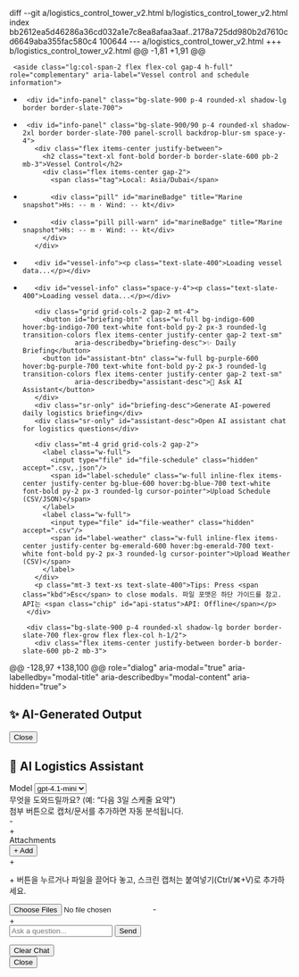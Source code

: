 diff --git a/logistics_control_tower_v2.html b/logistics_control_tower_v2.html
index bb2612ea5d46286a36cd032a1e7c8ea8afaa3aaf..2178a725dd980b2d7610cd6649aba355fac580c4 100644
--- a/logistics_control_tower_v2.html
+++ b/logistics_control_tower_v2.html
@@ -1,81 +1,91 @@
 <!DOCTYPE html>
 <html lang="ko">
 <head>
   <meta charset="UTF-8" />
   <meta name="viewport" content="width=device-width, initial-scale=1.0"/>
   <title>Logistics Control Tower v2.5</title>
   <script src="https://cdn.tailwindcss.com"></script>
   <link rel="stylesheet" href="https://unpkg.com/leaflet@1.9.4/dist/leaflet.css" crossorigin=""/>
   <script src="https://unpkg.com/leaflet@1.9.4/dist/leaflet.js" crossorigin=""></script>
   <style>
-    body{background:#0f172a;color:#e2e8f0;font-family:'Segoe UI',sans-serif}
+    body{background:radial-gradient(circle at top,#1e293b 0%,#0f172a 55%,#020617 100%);color:#e2e8f0;font-family:'Segoe UI',sans-serif}
     .leaflet-container{background:#1f2937;border-radius:.75rem}
     .leaflet-tooltip{background:rgba(15,23,42,.95);color:#fff;border:1px solid #475569;box-shadow:none;font-weight:600;padding:4px 8px}
     .scrollbar-hide::-webkit-scrollbar{display:none}.scrollbar-hide{-ms-overflow-style:none;scrollbar-width:none}
     .modal{transition:opacity .25s ease;z-index:10000}
     body.modal-open{overflow:hidden}
     #map{position:relative;z-index:0}
     .leaflet-tooltip,.leaflet-popup{z-index:500!important}
     .row-current{background:rgba(59,130,246,.15)}
     .kbd{border:1px solid #475569;border-bottom-width:2px;border-radius:.375rem;padding:.15rem .35rem;font-family:ui-monospace,SFMono-Regular,Menlo,monospace}
-    .tag{font-size:.75rem;padding:.1rem .4rem;border:1px solid #475569;border-radius:.5rem}
+    .tag{font-size:.75rem;padding:.1rem .4rem;border:1px solid rgba(148,163,184,.6);border-radius:.5rem;background:rgba(148,163,184,.12)}
     .chip{display:inline-flex;align-items:center;gap:.25rem;padding:.25rem .5rem;border-radius:.5rem;background:rgba(79,70,229,.2);color:#c7d2fe;font-size:.75rem}
     .sr-only{position:absolute;width:1px;height:1px;padding:0;margin:-1px;overflow:hidden;clip:rect(0,0,0,0);white-space:nowrap;border:0}
     .btn { min-height: 44px; min-width: 44px; } /* 터치 타겟 44px 기준 */
+    .panel-scroll{max-height:clamp(260px,45vh,520px);overflow-y:auto;scrollbar-color:#475569 transparent}
+    .panel-scroll::-webkit-scrollbar{width:6px}
+    .panel-scroll::-webkit-scrollbar-thumb{background:rgba(148,163,184,.45);border-radius:9999px}
+    .pill{display:inline-flex;align-items:center;gap:.25rem;padding:.2rem .6rem;border-radius:9999px;font-weight:600;font-size:.75rem;border:1px solid rgba(94,234,212,.3);background:rgba(45,212,191,.12);color:#a7f3d0;text-transform:uppercase;letter-spacing:.02em}
+    .pill-success{background:rgba(34,197,94,.18);border-color:rgba(34,197,94,.4);color:#bbf7d0}
+    .pill-warn{background:rgba(234,179,8,.22);border-color:rgba(234,179,8,.45);color:#fef3c7}
+    .pill-danger{background:rgba(248,113,113,.2);border-color:rgba(248,113,113,.45);color:#fecaca}
+    #assistant-dropzone{transition:background .2s ease,border-color .2s ease}
+    #assistant-dropzone.drop-active{border-color:rgba(14,165,233,.75);background:rgba(14,165,233,.08);box-shadow:0 0 0 1px rgba(14,165,233,.2)}
+    #assistant-attachments img{box-shadow:0 4px 12px rgba(15,23,42,.65)}
 
     @media (prefers-contrast: more) {
         :root {
             --accent: #00b4ff;
             --text: #ffffff;
             --muted: #e2e8f0;
         }
         .panel, .status-card, .control-card { border-color: rgba(255,255,255,0.6); }
-        .pill { background: rgba(0,180,255,0.25); }
+        .pill, .pill-success, .pill-warn, .pill-danger { border-color: rgba(255,255,255,0.7); }
     }
   </style>
 </head>
 <body class="p-4">
   <!-- Skip link for keyboard users -->
   <a href="#main" class="sr-only" style="position:absolute;left:-9999px;top:auto;width:1px;height:1px;overflow:hidden;"
      onfocus="this.style.position='static';this.style.width='auto';this.style.height='auto';this.style.padding='0.5rem 0.75rem';this.style.background='#0ea5e9';this.style.color='#000';this.style.borderRadius='8px';">
      Skip to main content
   </a>
   <main id="main" class="grid grid-cols-1 lg:grid-cols-5 gap-4 h-[95vh]" role="main" aria-live="polite">
     <div id="map" class="lg:col-span-3 rounded-xl shadow-xl border border-slate-700 h-full min-h-[400px]" 
          role="img" aria-label="Vessel tracking map showing route from MW4 to AGI" tabindex="0"></div>
 
     <aside class="lg:col-span-2 flex flex-col gap-4 h-full" role="complementary" aria-label="Vessel control and schedule information">
-      <div id="info-panel" class="bg-slate-900 p-4 rounded-xl shadow-lg border border-slate-700">
+      <div id="info-panel" class="bg-slate-900/90 p-4 rounded-xl shadow-2xl border border-slate-700 panel-scroll backdrop-blur-sm space-y-4">
         <div class="flex items-center justify-between">
           <h2 class="text-xl font-bold border-b border-slate-600 pb-2 mb-3">Vessel Control</h2>
           <div class="flex items-center gap-2">
             <span class="tag">Local: Asia/Dubai</span>
-            <div class="pill" id="marineBadge" title="Marine snapshot">Hs: -- m · Wind: -- kt</div>
+            <div class="pill pill-warn" id="marineBadge" title="Marine snapshot">Hs: -- m · Wind: -- kt</div>
           </div>
         </div>
-        <div id="vessel-info"><p class="text-slate-400">Loading vessel data...</p></div>
+        <div id="vessel-info" class="space-y-4"><p class="text-slate-400">Loading vessel data...</p></div>
 
         <div class="grid grid-cols-2 gap-2 mt-4">
           <button id="briefing-btn" class="w-full bg-indigo-600 hover:bg-indigo-700 text-white font-bold py-2 px-3 rounded-lg transition-colors flex items-center justify-center gap-2 text-sm"
                   aria-describedby="briefing-desc">✨ Daily Briefing</button>
           <button id="assistant-btn" class="w-full bg-purple-600 hover:bg-purple-700 text-white font-bold py-2 px-3 rounded-lg transition-colors flex items-center justify-center gap-2 text-sm"
                   aria-describedby="assistant-desc">🤖 Ask AI Assistant</button>
         </div>
         <div class="sr-only" id="briefing-desc">Generate AI-powered daily logistics briefing</div>
         <div class="sr-only" id="assistant-desc">Open AI assistant chat for logistics questions</div>
 
         <div class="mt-4 grid grid-cols-2 gap-2">
           <label class="w-full">
             <input type="file" id="file-schedule" class="hidden" accept=".csv,.json"/>
             <span id="label-schedule" class="w-full inline-flex items-center justify-center bg-blue-600 hover:bg-blue-700 text-white font-bold py-2 px-3 rounded-lg cursor-pointer">Upload Schedule (CSV/JSON)</span>
           </label>
           <label class="w-full">
             <input type="file" id="file-weather" class="hidden" accept=".csv"/>
             <span id="label-weather" class="w-full inline-flex items-center justify-center bg-emerald-600 hover:bg-emerald-700 text-white font-bold py-2 px-3 rounded-lg cursor-pointer">Upload Weather (CSV)</span>
           </label>
         </div>
         <p class="mt-3 text-xs text-slate-400">Tips: Press <span class="kbd">Esc</span> to close modals. 파일 포맷은 하단 가이드를 참고. API는 <span class="chip" id="api-status">API: Offline</span></p>
       </div>
 
       <div class="bg-slate-900 p-4 rounded-xl shadow-lg border border-slate-700 flex-grow flex flex-col h-1/2">
         <div class="flex items-center justify-between border-b border-slate-600 pb-2 mb-3">
@@ -128,97 +138,100 @@
        role="dialog" aria-modal="true" aria-labelledby="modal-title" aria-describedby="modal-content" aria-hidden="true">
     <div class="bg-slate-900 rounded-xl shadow-2xl p-6 w-full max-w-lg border border-slate-700" role="document">
       <h2 id="modal-title" class="text-2xl font-bold text-indigo-400 mb-4">✨ AI-Generated Output</h2>
       <div id="modal-content" class="text-slate-300 bg-slate-950 p-4 rounded-md min-h-[150px] whitespace-pre-line overflow-y-auto max-h-[60vh]"></div>
       <button id="close-modal-btn" class="mt-6 w-full bg-slate-700 hover:bg-slate-600 text-white font-bold py-2 px-4 rounded-lg transition-colors">Close</button>
     </div>
   </div>
 
   <div id="assistant-modal" class="modal fixed inset-0 bg-black bg-opacity-70 flex items-center justify-center p-4 opacity-0 pointer-events-none"
        role="dialog" aria-modal="true" aria-labelledby="assistant-title" aria-describedby="assistant-conversation" aria-hidden="true">
     <div class="bg-slate-900 rounded-xl shadow-2xl p-6 w-full max-w-2xl border border-slate-700 flex flex-col h-[80vh]" role="document">
       <div class="flex items-center justify-between mb-4">
         <h2 id="assistant-title" class="text-2xl font-bold text-purple-400">🤖 AI Logistics Assistant</h2>
         <div class="flex items-center gap-2">
           <label class="text-xs text-slate-300">Model
             <select id="assistant-model" class="ml-2 bg-slate-800 border border-slate-600 text-slate-100 text-xs rounded px-2 py-1">
               <option value="gpt-4.1-mini">gpt-4.1-mini</option>
               <option value="gpt-4o-mini">gpt-4o-mini</option>
             </select>
           </label>
         </div>
       </div>
       <div id="assistant-conversation" class="flex-grow bg-slate-950 p-4 rounded-md overflow-y-auto scrollbar-hide space-y-2 text-sm">
         <div class="text-slate-400">무엇을 도와드릴까요? (예: “다음 3일 스케줄 요약”)<br/>첨부 버튼으로 캡처/문서를 추가하면 자동 분석됩니다.</div>
       </div>
-      <div class="mt-3 bg-slate-800/60 border border-slate-600 rounded-lg p-3">
+      <div id="assistant-dropzone" class="mt-3 bg-slate-800/60 border border-dashed border-slate-600 rounded-lg p-3">
         <div class="flex items-center justify-between">
           <div class="text-xs text-slate-300 font-semibold">Attachments</div>
           <button id="assistant-attach-btn" class="text-xs bg-slate-700 hover:bg-slate-600 text-white px-2 py-1 rounded">+ Add</button>
         </div>
+        <p class="mt-2 text-[11px] text-slate-400">+ 버튼을 누르거나 파일을 끌어다 놓고, 스크린 캡처는 붙여넣기(Ctrl/⌘+V)로 추가하세요.</p>
         <input type="file" id="assistant-file" class="hidden" accept="image/*,.pdf,.txt,.csv" multiple />
-        <div id="assistant-attachments" class="mt-2 text-xs text-slate-400 space-y-1"></div>
+        <div id="assistant-attachments" class="mt-3 text-xs text-slate-300 space-y-2 min-h-[3rem]" aria-live="polite"></div>
       </div>
       <form id="assistant-form" class="mt-3 flex gap-2" role="form" aria-label="AI Assistant Chat">
         <input type="text" id="assistant-input" class="flex-grow bg-slate-800 text-white rounded-lg p-2 border border-slate-600 focus:outline-none focus:ring-2 focus:ring-purple-500" 
                placeholder="Ask a question..." aria-label="Type your question here" aria-describedby="assistant-input-desc">
         <button type="submit" class="bg-purple-600 hover:bg-purple-700 text-white font-bold py-2 px-4 rounded-lg transition-colors"
                 aria-label="Send message">Send</button>
       </form>
       <div class="sr-only" id="assistant-input-desc">Type your logistics question and press Enter or click Send</div>
       <div class="flex gap-2 mt-2 text-xs text-slate-400">
         <button id="assistant-reset" type="button" class="px-3 py-1 rounded bg-slate-700 hover:bg-slate-600 text-white">Clear Chat</button>
         <span id="assistant-usage" class="italic"></span>
       </div>
       <button id="close-assistant-btn" class="mt-3 w-full bg-slate-700 hover:bg-slate-600 text-white font-bold py-2 px-4 rounded-lg transition-colors">Close</button>
     </div>
   </div>
 
   <script>
     // requestIdleCallback 폴리필 (간단)
     window.requestIdleCallback ||= (cb)=>setTimeout(()=>cb({didTimeout:false,timeRemaining:()=>0}), 1);
     window.cancelIdleCallback ||= (id)=>clearTimeout(id);
 
   document.addEventListener('DOMContentLoaded', () => {
     const API_BASE = window.APP_CONFIG?.apiBase ?? 'http://localhost:8000';
     const tz = 'Asia/Dubai';
     
     // Scenario presets and port coordinates
     const scenarioPresets = {
       base:        { delayOnRisk: 4.0,  hs_caution: 1.50, hs_nogo: 2.50, wind_caution: 18, wind_nogo: 28 },
       weather:     { delayOnRisk: 6.0,  hs_caution: 1.20, hs_nogo: 2.00, wind_caution: 16, wind_nogo: 24 },
       congestion:  { delayOnRisk: 5.0,  hs_caution: 1.60, hs_nogo: 2.60, wind_caution: 20, wind_nogo: 30 },
       inspection:  { delayOnRisk: 3.5, hs_caution: 1.80, hs_nogo: 2.80, wind_caution: 22, wind_nogo: 32 }
     };
     const RULE = scenarioPresets.base;
     
     const portCoords = {
       'Shanghai':   { lat: 31.2304, lon: 121.4737 },
       'Singapore':  { lat: 1.3521,  lon: 103.8198 },
       'Colombo':    { lat: 6.9271,  lon: 79.8612  },
       'Jebel Ali':  { lat: 25.006,  lon: 55.065   }
     };
+    const MARINE_CACHE_TTL_MS = 5 * 60 * 1000;
+    const marineSnapshotCache = new Map();
     const fmtIso = (d)=> new Date(d).toISOString();
     const toLocal = (d)=> new Date(d).toLocaleString('en-GB',{ timeZone: tz, dateStyle:'short', timeStyle:'medium' });
     const pad2 = (n)=> String(n).padStart(2,'0');
     const clamp = (v,min,max)=> Math.max(min, Math.min(max,v));
     const parseNum = (s)=> Number(String(s||'').trim());
     const parseISO = (s)=> {
       if(!s) return null;
       const t = String(s).trim().replace(' ', 'T');
       return isNaN(Date.parse(t)) ? null : new Date(t);
     };
     const parseCSV = (text)=>{
       const lines = text.trim().split(/\r?\n/);
       const header = lines.shift().split(',').map(h=>h.trim());
       return lines.map(line=>{
         const cells = line.split(',').map(c=>c.trim());
         const obj={};
         header.forEach((h,i)=> obj[h]=cells[i]);
         return obj;
       });
     };
 
     async function checkApiHealth(){
       const badge = document.getElementById('api-status');
       try{
         const res = await fetch(`${API_BASE}/health`);
@@ -286,99 +299,138 @@
     }
     const segments=[]; let totalMeters=0;
     for(let i=0;i<vesselData.route.length-1;i++){
       const a=vesselData.route[i], b=vesselData.route[i+1];
       const m=haversine(a,b);
       segments.push({a,b,m,accStart:totalMeters,accEnd:totalMeters+m});
       totalMeters+=m;
     }
     function interpolateOnRoute(progress){
       const target=clamp(progress,0,1)*totalMeters;
       const seg=segments.find(s=>target>=s.accStart && target<=s.accEnd) || segments[segments.length-1];
       const t=(target-seg.accStart)/(seg.m||1);
       const lat=seg.a[0]+(seg.b[0]-seg.a[0])*t;
       const lon=seg.a[1]+(seg.b[1]-seg.a[1])*t;
       return [Number(lat.toFixed(5)), Number(lon.toFixed(5))];
     }
 
     const infoPanel = document.getElementById('vessel-info');
     const timeDisplay = document.getElementById('sim-time');
     const scheduleContainer = document.getElementById('schedule-container');
     const alertContainer = document.getElementById('alert-container');
     const assistantConversation = document.getElementById('assistant-conversation');
     const assistantUsage = document.getElementById('assistant-usage');
     const assistantFileInput = document.getElementById('assistant-file');
     const assistantAttachments = document.getElementById('assistant-attachments');
+    const assistantDropzone = document.getElementById('assistant-dropzone');
     const assistantModelSelect = document.getElementById('assistant-model');
     let assistantHistory = [];
     let pendingAttachments = [];
 
     function updateInfoPanel(){
       const cur=vesselData.currentVoyageId||'N/A';
+      const activeLeg = voyageSchedule.find(v=>v.id===vesselData.currentVoyageId);
+      const progressRatio = clamp(vesselData.progress ?? 0,0,1);
+      const progressPct = progressRatio * 100;
+      const etdDisplay = activeLeg?.etd ? toLocal(activeLeg.etd) : 'N/A';
+      const etaDisplay = activeLeg?.eta ? toLocal(activeLeg.eta) : 'N/A';
       infoPanel.innerHTML =
-        `<h3 class="text-2xl font-bold text-cyan-400">${vesselData.name}</h3>
-         <p class="text-sm text-slate-400">IMO: ${vesselData.imo} / MMSI: ${vesselData.mmsi}</p>
-         <div class="mt-4 space-y-2">
-           <div><strong>Current Voyage:</strong> <span class="font-mono text-lg">${cur}</span></div>
-           <div><strong>Status:</strong> <span class="font-mono text-lg text-yellow-300">${vesselData.status}</span></div>
+        `<div class="flex items-start justify-between gap-3">
+           <div>
+             <h3 class="text-2xl font-bold text-cyan-400">${vesselData.name}</h3>
+             <p class="text-sm text-slate-400">IMO: ${vesselData.imo} / MMSI: ${vesselData.mmsi}</p>
+           </div>
+           <span class="px-2 py-1 rounded-md text-xs bg-slate-800/80 border border-slate-600">${tz}</span>
+         </div>
+         <div class="grid grid-cols-2 gap-3 text-sm">
+           <div class="bg-slate-800/60 border border-slate-700 rounded-lg p-3">
+             <p class="text-slate-400 text-xs uppercase tracking-wider">Current Voyage</p>
+             <p class="mt-1 font-mono text-lg text-emerald-300">${cur}</p>
+           </div>
+           <div class="bg-slate-800/60 border border-slate-700 rounded-lg p-3">
+             <p class="text-slate-400 text-xs uppercase tracking-wider">Status</p>
+             <p class="mt-1 font-semibold text-sky-300">${vesselData.status}</p>
+           </div>
+         </div>
+         <div class="bg-slate-800/60 border border-slate-700 rounded-lg p-3">
+           <div class="flex items-center justify-between text-xs text-slate-400">
+             <span>Leg Progress</span>
+             <span class="font-mono text-slate-200">${progressPct.toFixed(2)}%</span>
+          </div>
+          <div class="w-full h-2 bg-slate-900/80 rounded-full mt-2">
+             <div class="h-2 rounded-full bg-gradient-to-r from-cyan-400 via-sky-500 to-emerald-400" style="width:${Math.min(100,Math.max(0,progressPct)).toFixed(2)}%"></div>
+           </div>
+           <div class="mt-3 grid grid-cols-2 gap-2 text-xs text-slate-400">
+             <div>
+               <span class="block uppercase tracking-wide">ETD</span>
+               <span class="font-mono text-slate-200">${etdDisplay}</span>
+             </div>
+             <div>
+               <span class="block uppercase tracking-wide">ETA</span>
+               <span class="font-mono text-slate-200">${etaDisplay}</span>
+             </div>
+           </div>
          </div>`;
     }
 
     async function renderSchedule(){
       const scheduleBody = document.getElementById('schedule-body');
       if (!scheduleBody) return;
       
       document.getElementById('schedule-container').setAttribute('aria-busy','true');
       scheduleBody.innerHTML = '';
       
+      const marineSnap = await updateMarineForLeg('Jebel Ali');
+      const baseIoi = Number.isFinite(marineSnap?.ioi) ? Number(marineSnap.ioi) : 50;
+
       for (let index = 0; index < voyageSchedule.length; index += 1) {
         const v = voyageSchedule[index];
         let c="text-slate-300", pill="";
         if(v.status==="In Transit") { c="text-blue-300"; pill='<span class="tag">Sailing</span>'; }
         else if(v.status==="Delayed") { c="text-rose-300"; pill='<span class="tag">Delayed</span>'; }
         else if(v.status==="Completed") { c="text-emerald-300"; pill='<span class="tag">Arrived</span>'; }
         const hi=v.id===vesselData.currentVoyageId ? "row-current" : "";
-        
+
         // Marine data for this port (simplified for current structure)
-        const snap = await updateMarineForLeg('Jebel Ali'); // Default port for now
-        const ioi = snap?.ioi ?? 50;
-        const decision = ioi >= 75 ? { tag: 'Go', tone: 'success' } : 
-                        ioi >= 55 ? { tag: 'Caution', tone: 'warn' } : 
+        const ioi = baseIoi;
+        const decision = ioi >= 75 ? { tag: 'Go', tone: 'success' } :
+                        ioi >= 55 ? { tag: 'Caution', tone: 'warn' } :
                         { tag: 'No-Go', tone: 'danger' };
-        
+        const formattedIoi = Number.isFinite(ioi) ? Number(ioi).toFixed(2) : '50.00';
+
         const row = document.createElement('tr');
         row.id = `voyage-${v.id}`;
         row.className = `border-t border-slate-700 ${hi}`;
         row.setAttribute('role', 'row');
         row.innerHTML = `
           <td class="p-2 font-bold" role="gridcell" aria-describedby="th-voyage">${v.id}</td>
           <td class="p-2" role="gridcell" aria-describedby="th-cargo">${v.cargo}</td>
           <td class="p-2" role="gridcell" aria-describedby="th-etd">${toLocal(v.etd)}</td>
           <td class="p-2" role="gridcell" aria-describedby="th-eta">${toLocal(v.eta)}</td>
           <td class="p-2 ${c} font-semibold" role="gridcell" aria-describedby="th-status">${v.status} ${pill}</td>
-          <td class="p-2" role="gridcell" aria-describedby="th-ioi">${ioi}</td>
-          <td class="p-2" role="gridcell" aria-describedby="th-decision"><span class="pill ${decision.tone === 'danger' ? 'danger' : ''}">${decision.tag}</span></td>
+          <td class="p-2" role="gridcell" aria-describedby="th-ioi">${formattedIoi}</td>
+          <td class="p-2" role="gridcell" aria-describedby="th-decision"><span class="pill pill-${decision.tone}">${decision.tag}</span></td>
         `;
         scheduleBody.appendChild(row);
       }
       
       document.getElementById('schedule-container').setAttribute('aria-busy','false');
 
       if(vesselData.currentVoyageId){
         const row=document.getElementById(`voyage-${vesselData.currentVoyageId}`);
         if(row) row.scrollIntoView({block:'center',behavior:'smooth'});
       }
     }
 
     function setInfo(msgHtml, tone='info'){
       const color = tone==='warn' ? 'bg-yellow-900 border-yellow-500 text-yellow-100'
                    : tone==='danger' ? 'bg-rose-900 border-rose-500 text-rose-100'
                    : 'bg-slate-950 border-slate-600 text-slate-200';
       alertContainer.innerHTML = `<div class="${color} px-4 py-3 rounded border">${msgHtml}</div>`;
     }
 
     const LIM = {
       waveWarnM: 1.75, waveNoGoM: 2.25,
       windWarnKt: 24, windNoGoKt: 30,
       visNoGoKm: 1.0
     };
 
@@ -557,120 +609,190 @@
     });
 
     const briefingModal=document.getElementById('briefing-modal');
     const assistantModal=document.getElementById('assistant-modal');
     const modalTitle=document.getElementById('modal-title');
     const modalContent=document.getElementById('modal-content');
 
     function openModal(el){ 
       el.classList.remove('opacity-0','pointer-events-none'); 
       el.setAttribute('aria-hidden', 'false');
       document.body.classList.add('modal-open'); 
       // Focus management
       const focusableElements = el.querySelectorAll('button, input, select, textarea, [tabindex]:not([tabindex="-1"])');
       if(focusableElements.length > 0) {
         focusableElements[0].focus();
       }
     }
     function closeModal(el){ 
       el.classList.add('opacity-0','pointer-events-none'); 
       el.setAttribute('aria-hidden', 'true');
       document.body.classList.remove('modal-open'); 
     }
     [briefingModal,assistantModal].forEach(m=> m.addEventListener('click', e=>{ if(e.target===m) closeModal(m); }));
     document.addEventListener('keydown', e=>{ if(e.key==='Escape'){ [briefingModal,assistantModal].forEach(closeModal); } });
 
+    function guessExtension(type){
+      if(!type) return '';
+      if(type.includes('png')) return '.png';
+      if(type.includes('jpeg') || type.includes('jpg')) return '.jpg';
+      if(type.includes('gif')) return '.gif';
+      if(type.includes('webp')) return '.webp';
+      if(type.includes('pdf')) return '.pdf';
+      if(type.includes('csv')) return '.csv';
+      if(type.includes('plain')) return '.txt';
+      return '';
+    }
+
+    function addAttachmentsFromFileList(fileList){
+      const files = Array.from(fileList || []);
+      if(files.length===0) return;
+      const stamped = files.map((file,idx)=>{
+        if(file.name) return file;
+        const ext = guessExtension(file.type || '');
+        const timestamp = new Date().toISOString().replace(/[.:]/g,'-');
+        return new File([file], `capture-${timestamp}-${idx+1}${ext}`, { type: file.type || 'application/octet-stream' });
+      });
+      pendingAttachments = pendingAttachments.concat(stamped);
+      renderAttachmentList();
+    }
+
     function renderAttachmentList(){
       if(pendingAttachments.length===0){
-        assistantAttachments.innerHTML = '<div class="text-slate-500">No attachments selected.</div>';
+        assistantAttachments.innerHTML = '<div class="text-slate-500 text-[11px]">첨부된 파일이 없습니다. 스크린 캡처 붙여넣기를 지원합니다.</div>';
         return;
       }
       assistantAttachments.innerHTML = pendingAttachments.map((file,idx)=>{
-        return `<div class="flex justify-between items-center bg-slate-900/80 px-2 py-1 rounded">
-                  <span class="truncate max-w-[14rem]">${file.name}</span>
-                  <button data-index="${idx}" class="text-rose-300 hover:text-rose-400 remove-attachment">Remove</button>
+        const isImage = (file.type || '').startsWith('image/');
+        const preview = isImage
+          ? `<img src="${URL.createObjectURL(file)}" alt="${file.name} preview" class="w-12 h-12 object-cover rounded-md border border-slate-700" onload="URL.revokeObjectURL(this.src)">`
+          : `<span class="w-12 h-12 flex items-center justify-center rounded-md bg-slate-900/70 border border-slate-700 text-lg">📄</span>`;
+        const sizeKb = file.size ? (file.size/1024).toFixed(2) : '0.00';
+        return `<div class="flex items-center gap-3 bg-slate-900/70 px-3 py-2 rounded-lg border border-slate-800/70">
+                  ${preview}
+                  <div class="flex-1 min-w-0">
+                    <p class="text-slate-200 text-sm truncate">${file.name}</p>
+                    <p class="text-slate-500 text-[11px]">${file.type || 'unknown'} • ${sizeKb} KB</p>
+                  </div>
+                  <button data-index="${idx}" class="text-rose-300 hover:text-rose-200 text-xs remove-attachment">Remove</button>
                 </div>`;
       }).join('');
       assistantAttachments.querySelectorAll('.remove-attachment').forEach(btn=>{
         btn.addEventListener('click',(ev)=>{
-          const idx = Number(ev.target.getAttribute('data-index'));
+          const idx = Number(ev.currentTarget.getAttribute('data-index'));
           pendingAttachments.splice(idx,1);
           renderAttachmentList();
         });
       });
     }
 
-    assistantAttachments.innerHTML = '<div class="text-slate-500">No attachments selected.</div>';
+    renderAttachmentList();
 
     document.getElementById('assistant-attach-btn').addEventListener('click', ()=> assistantFileInput.click());
     assistantFileInput.addEventListener('change', (event)=>{
-      pendingAttachments = Array.from(event.target.files || []);
-      renderAttachmentList();
+      addAttachmentsFromFileList(event.target.files || []);
+      assistantFileInput.value = '';
+    });
+
+    ['dragenter','dragover'].forEach(evt=>{
+      assistantDropzone.addEventListener(evt,(event)=>{
+        event.preventDefault();
+        assistantDropzone.classList.add('drop-active');
+      });
+    });
+    ['dragleave','dragend'].forEach(evt=>{
+      assistantDropzone.addEventListener(evt,()=>{
+        assistantDropzone.classList.remove('drop-active');
+      });
+    });
+    assistantDropzone.addEventListener('drop',(event)=>{
+      event.preventDefault();
+      assistantDropzone.classList.remove('drop-active');
+      addAttachmentsFromFileList(event.dataTransfer?.files || []);
+    });
+
+    document.addEventListener('paste',(event)=>{
+      if(assistantModal.getAttribute('aria-hidden') === 'true') return;
+      const items = event.clipboardData?.items || [];
+      const files = [];
+      for(const item of items){
+        if(item.kind === 'file'){
+          const file = item.getAsFile();
+          if(file) files.push(file);
+        }
+      }
+      if(files.length){
+        event.preventDefault();
+        addAttachmentsFromFileList(files);
+      }
     });
 
     document.getElementById('assistant-reset').addEventListener('click', ()=>{
       assistantHistory = [];
       assistantConversation.innerHTML = '<div class="text-slate-400">무엇을 도와드릴까요? (예: “다음 3일 스케줄 요약”)</div>';
       assistantUsage.textContent='';
+      pendingAttachments = [];
+      renderAttachmentList();
     });
 
     async function callAssistant(prompt, attachments){
       const formData = new FormData();
       formData.append('prompt', prompt);
       formData.append('history', JSON.stringify(assistantHistory));
       formData.append('model', assistantModelSelect.value);
       attachments.forEach(file=> formData.append('files', file, file.name));
       const res = await fetch(`${API_BASE}/api/assistant`, { method:'POST', body: formData });
       if(!res.ok){
         const text = await res.text();
         throw new Error(text || 'Assistant call failed');
       }
       const data = await res.json();
       assistantHistory.push({role:'user', content: prompt});
       assistantHistory.push({role:'assistant', content: data.answer});
       assistantUsage.textContent = `Last response model: ${assistantModelSelect.value}`;
       return data.answer;
     }
 
     async function fetchBriefing(){
       modalTitle.textContent = '✨ Daily Briefing';
       modalContent.innerHTML = '생성 중...';
       openModal(briefingModal);
       const payload = {
         current_time: currentSimDate.toISOString(),
         vessel_name: vesselData.name,
         vessel_status: vesselData.status,
         current_voyage: vesselData.currentVoyageId,
         schedule: voyageSchedule,
         weather_windows: weatherWindows.map(w=>({
           start: w.start ? w.start.toISOString?.() || w.start : w.start,
           end: w.end ? w.end.toISOString?.() || w.end : w.end,
           level: w.level,
           waveM: w.waveM,
           windKt: w.windKt,
           visKm: w.visKm
-        }))
+        })),
+        model: assistantModelSelect.value
       };
       try{
         const res = await fetch(`${API_BASE}/api/briefing`, {
           method:'POST',
           headers:{'Content-Type':'application/json'},
           body: JSON.stringify(payload)
         });
         if(!res.ok) throw new Error(await res.text());
         const data = await res.json();
         modalContent.innerHTML = data.briefing.replace(/\n/g,'<br>');
       }catch(err){
         console.error(err);
         const cur = voyageSchedule.find(v=>v.id===vesselData.currentVoyageId);
         const fallback = `현재 시각 ${toLocal(currentSimDate)}.\n진행 항차: ${cur?.id || 'N/A'} / 화물: ${cur?.cargo || 'N/A'} / 상태: ${vesselData.status}.`;
         modalContent.innerHTML = `${fallback.replace(/\n/g,'<br>')}<br><br><span class="text-rose-300">AI Briefing unavailable: ${err.message}</span>`;
       }
     }
 
     async function runRiskScan(){
       const prompt = `다음 일정과 기상창을 기반으로 3가지 위험 시나리오와 대응 권고를 bullet로 정리해줘.\n일정: ${JSON.stringify(voyageSchedule)}\n기상: ${JSON.stringify(weatherWindows)}`;
       setInfo('AI 위험 스캔 실행 중...', 'info');
       try{
         const answer = await callAssistant(prompt, []);
         setInfo(answer.replace(/\n/g,'<br>'), 'warn');
       }catch(err){
@@ -690,58 +812,77 @@
       const q=input.value.trim(); if(!q) return;
       assistantConversation.innerHTML += `<div class="text-right"><span class="bg-purple-800/80 p-2 rounded-lg inline-block">${q}</span></div>`;
       input.value='';
       assistantConversation.scrollTop=assistantConversation.scrollHeight;
       try{
         const ans = await callAssistant(q, pendingAttachments);
         assistantConversation.innerHTML += `<div class="text-left"><span class="bg-slate-800 p-2 rounded-lg inline-block">${ans.replace(/\n/g,'<br>')}</span></div>`;
         assistantConversation.scrollTop=assistantConversation.scrollHeight;
         pendingAttachments = [];
         assistantFileInput.value = '';
         renderAttachmentList();
       }catch(err){
         assistantConversation.innerHTML += `<div class="text-left text-rose-300">${err.message}</div>`;
         assistantConversation.scrollTop=assistantConversation.scrollHeight;
       }
     });
 
     document.getElementById('btn-reset').addEventListener('click', ()=>{
       currentSimDate = new Date("2025-09-28T12:00:00Z");
       vesselData.currentVoyageId = null;
       vesselData.status = "Ready @ MW4";
       setInfo('시뮬레이션 시계가 초기화되었습니다.');
     });
 
     // Marine data functions
-    async function updateMarineForLeg(portName) {
-      // 워커로 오프로드
-      const snap = await fetchMarineAndIOIInWorker(portName);
+    function applyMarineBadge(snap) {
+      const badge = document.getElementById('marineBadge');
+      badge.classList.remove('pill-success','pill-warn','pill-danger');
+      let tone = 'warn';
+      if (snap && typeof snap.ioi === 'number') {
+        if (snap.ioi >= 75) tone = 'success';
+        else if (snap.ioi < 55) tone = 'danger';
+      }
+      badge.classList.add(`pill-${tone}`);
       if (snap && snap.hs != null && snap.windKt != null) {
-        marineBadge.textContent = `Hs: ${snap.hs.toFixed(2)} m · Wind: ${Math.round(snap.windKt)} kt`;
+        badge.textContent = `Hs: ${snap.hs.toFixed(2)} m · Wind: ${snap.windKt.toFixed(2)} kt`;
       } else {
-        marineBadge.textContent = `Marine: n/a`;
+        badge.textContent = `Marine: n/a`;
+      }
+    }
+
+    async function updateMarineForLeg(portName) {
+      const now = Date.now();
+      const cached = marineSnapshotCache.get(portName);
+      if (cached && (now - cached.timestamp) < MARINE_CACHE_TTL_MS) {
+        applyMarineBadge(cached.snap);
+        return cached.snap;
       }
+      // 워커로 오프로드
+      const snap = await fetchMarineAndIOIInWorker(portName);
+      marineSnapshotCache.set(portName, { snap, timestamp: now });
+      applyMarineBadge(snap);
       return snap;
     }
 
     // ===== Worker 생성 (Blob URL) : IOI 계산 + Marine fetch 오프로드 =====
     const workerCode = `
       self.addEventListener('message', async (e) => {
         const { type, payload } = e.data || {};
         if (type === 'marine+ioi') {
           const { port, coords, RULE } = payload;
           try {
             const params = new URLSearchParams({
               latitude: String(coords.lat),
               longitude: String(coords.lon),
               hourly: ['wave_height','wind_speed_10m','swell_wave_period'].join(','),
               timezone: 'auto'
             });
             const url = 'https://marine-api.open-meteo.com/v1/marine?' + params.toString();
             const r = await fetch(url);
             const j = await r.json();
             const idx = 0;
             const hs = j?.hourly?.wave_height?.[idx] ?? null;
             const wsms = j?.hourly?.wind_speed_10m?.[idx] ?? null;
             const sp = j?.hourly?.swell_wave_period?.[idx] ?? null;
             const windKt = wsms != null ? (wsms * 1.94384) : null;
             // IOI 계산 (워커쪽 동일 로직)
diff --git a/openai_gateway.py b/openai_gateway.py
index a46dbf7046d9d902b24c413854dde533462b8562..a6b7dcd7c6ead5a9bbd7a82f2af6195de335af56 100644
--- a/openai_gateway.py
+++ b/openai_gateway.py
@@ -1,235 +1,323 @@
 """OpenAI 연동 FastAPI 백엔드. | FastAPI backend wired with OpenAI."""
 
 from __future__ import annotations
 
 import base64
 import io
 import json
 import logging
 import os
-from typing import Iterable, List, Literal, Sequence
+from typing import Any, Iterable, List, Literal, Sequence
 
 from fastapi import FastAPI, File, Form, HTTPException, UploadFile
 from fastapi.middleware.cors import CORSMiddleware
 from openai import AsyncOpenAI
-from openai.types.chat import ChatCompletion
 from pydantic import BaseModel, ConfigDict, Field
 from PyPDF2 import PdfReader
 
-
 LOGGER = logging.getLogger(__name__)
 
 
 class LogiBaseModel(BaseModel):
     """로지스틱 도메인 공통 베이스 모델. | Common logistics base model."""
 
     model_config = ConfigDict(extra="forbid", populate_by_name=True)
 
 
 class ChatMessage(LogiBaseModel):
     """사용자/AI 메시지 구조. | Chat message schema."""
 
     role: Literal["user", "assistant", "system"]
     content: str = Field(..., max_length=6000)
 
 
 class BriefingRequest(LogiBaseModel):
     """일일 브리핑 요청 본문. | Daily briefing payload."""
 
     current_time: str
     vessel_name: str
     vessel_status: str
     current_voyage: str | None = None
     schedule: List[dict] = Field(default_factory=list)
     weather_windows: List[dict] = Field(default_factory=list)
+    model: str = Field(default="gpt-4.1-mini", max_length=64)
 
 
 class BriefingResponse(LogiBaseModel):
     """일일 브리핑 응답. | Daily briefing response."""
 
     briefing: str
 
 
 class AssistantResponse(LogiBaseModel):
     """AI 어시스턴트 응답. | AI assistant response."""
 
     answer: str
 
 
 _async_client: AsyncOpenAI | None = None
 
 
 def _require_client() -> AsyncOpenAI:
     """OpenAI 클라이언트를 생성. | Build an OpenAI client."""
 
     api_key = os.getenv("OPENAI_API_KEY")
     if not api_key:
-        raise HTTPException(status_code=500, detail="OPENAI_API_KEY is not configured")
+        error_message = "OPENAI_API_KEY is not configured"
+        raise HTTPException(status_code=500, detail=error_message)
     global _async_client
     if _async_client is None:
         _async_client = AsyncOpenAI(api_key=api_key)
     return _async_client
 
 
 def _pdf_to_text(payload: bytes) -> str:
     """PDF를 텍스트로 추출. | Extract text from PDF."""
 
     reader = PdfReader(io.BytesIO(payload))
     text_chunks: List[str] = []
     for page in reader.pages:
         snippet = page.extract_text() or ""
         text_chunks.append(snippet)
     return "\n".join(text_chunks)
 
 
 def _image_to_base64(file: UploadFile, payload: bytes) -> dict:
     """이미지를 base64로 인코딩. | Encode image to base64."""
 
-    data_url = f"data:{file.content_type};base64,{base64.b64encode(payload).decode('utf-8')}"
-    return {"type": "input_image", "image_url": data_url}
+    data_url = "data:{media};base64,{payload}".format(
+        media=file.content_type,
+        payload=base64.b64encode(payload).decode("utf-8"),
+    )
+    return {"type": "input_image", "image_url": {"url": data_url}}
 
 
-def _build_user_content(prompt: str, files: Iterable[UploadFile], raw_payloads: List[bytes]) -> str:
+def _build_user_content(
+    prompt: str, files: Iterable[UploadFile], raw_payloads: List[bytes]
+) -> List[dict[str, Any]]:
     """사용자 메시지 콘텐츠 구성. | Compose user content payload."""
 
-    content_parts = [prompt]
+    content: List[dict[str, Any]] = [{"type": "text", "text": prompt}]
     for idx, file in enumerate(files):
         data = raw_payloads[idx]
+        filename = file.filename or f"attachment-{idx+1}"
         if file.content_type and file.content_type.startswith("image/"):
-            # For images, we'll include a reference in the text
-            content_parts.append(f"\n[첨부 이미지: {file.filename}]")
-        elif (file.content_type == "application/pdf") or file.filename.lower().endswith(".pdf"):
+            content.append(
+                {
+                    "type": "text",
+                    "text": f"[이미지 첨부: {filename}]",
+                }
+            )
+            content.append(_image_to_base64(file, data))
+            continue
+
+        is_pdf_content = file.content_type == "application/pdf"
+        if is_pdf_content or filename.lower().endswith(".pdf"):
             pdf_text = _pdf_to_text(data)[:8000]
-            descriptor = f"\n[첨부 PDF: {file.filename}]\n"
-            content_parts.append(descriptor + pdf_text)
-        else:
-            try:
-                decoded = data.decode("utf-8")
-            except UnicodeDecodeError:
-                decoded = base64.b64encode(data).decode("utf-8")
-                decoded = f"[base64-encoded attachment]\n{decoded[:6000]}"
-            content_parts.append(f"\n[첨부 파일: {file.filename}]\n{decoded[:8000]}")
-    return "\n".join(content_parts)
-
-
-def _extract_output_text(response: ChatCompletion) -> str:
+            descriptor = f"[PDF 첨부: {filename}]\n{pdf_text}"
+            content.append(
+                {
+                    "type": "text",
+                    "text": descriptor,
+                }
+            )
+            continue
+
+        try:
+            decoded = data.decode("utf-8")
+        except UnicodeDecodeError:
+            decoded = base64.b64encode(data).decode("utf-8")
+            decoded = f"[base64-encoded attachment]\n{decoded[:6000]}"
+        content.append(
+            {
+                "type": "text",
+                "text": f"[파일 첨부: {filename}]\n{decoded[:8000]}",
+            }
+        )
+
+    return content
+
+
+def _extract_output_text(response: Any) -> str:
     """Chat Completion 결과에서 텍스트 추출. | Extract text from Chat Completion."""
 
+    outputs = getattr(response, "output", None)
+    if outputs:
+        texts: List[str] = []
+        for item in outputs:
+            if getattr(item, "type", None) != "message":
+                continue
+            message = getattr(item, "message", None)
+            if not message:
+                continue
+            for block in getattr(message, "content", []) or []:
+                if getattr(block, "type", None) == "text":
+                    text_value = getattr(block, "text", "")
+                    if text_value:
+                        texts.append(text_value)
+        if texts:
+            return "\n".join(texts)
+
     try:
         return response.choices[0].message.content
     except (AttributeError, IndexError, KeyError):
         return "Error: Could not extract response text"
 
 
-async def _call_openai(messages: List[dict], *, model: str) -> ChatCompletion:
+async def _call_openai(messages: List[dict[str, Any]], *, model: str) -> Any:
     """OpenAI Responses API 호출. | Invoke OpenAI Responses API."""
 
     client = _require_client()
-    return await client.chat.completions.create(model=model, messages=messages)
+    return await client.responses.create(model=model, input=messages)
 
 
-def _build_history(messages: Sequence[ChatMessage]) -> List[dict]:
+def _build_history(messages: Sequence[ChatMessage]) -> List[dict[str, Any]]:
     """Chat Completion용 메시지 배열 구성. | Build chat completion messages."""
 
-    history: List[dict] = []
+    history: List[dict[str, Any]] = []
     for item in messages:
-        history.append({
-            "role": item.role,
-            "content": item.content
-        })
+        history.append(
+            {
+                "role": item.role,
+                "content": [
+                    {"type": "text", "text": item.content},
+                ],
+            }
+        )
     return history
 
 
 app = FastAPI(title="HVDC Logistics AI Gateway", version="1.0.0")
 app.add_middleware(
     CORSMiddleware,
     allow_origins=["*"],
     allow_credentials=True,
     allow_methods=["*"],
     allow_headers=["*"],
 )
 
 
 @app.get("/health")
 async def healthcheck() -> dict:
     """헬스체크. | Service health check."""
 
     return {"status": "ok"}
 
 
 @app.post("/api/assistant", response_model=AssistantResponse)
 async def run_assistant(
     prompt: str = Form(..., max_length=4000),
     history: str = Form("[]"),
     files: List[UploadFile] | None = File(default=None),
     model: str = Form("gpt-4.1-mini"),
 ) -> AssistantResponse:
     """어시스턴트 호출. | Execute assistant call."""
 
     try:
         raw_history = json.loads(history)
-        history_messages = [ChatMessage.model_validate(item) for item in raw_history]
-    except (json.JSONDecodeError, TypeError, ValueError) as exc:  # pragma: no cover - validation
-        raise HTTPException(status_code=400, detail=f"Invalid history payload: {exc}") from exc
+        history_messages: List[ChatMessage] = []
+        for item in raw_history:
+            history_messages.append(ChatMessage.model_validate(item))
+    except (
+        json.JSONDecodeError,
+        TypeError,
+        ValueError,
+    ) as exc:  # pragma: no cover - validation
+        raise HTTPException(
+            status_code=400, detail=f"Invalid history payload: {exc}"
+        ) from exc
 
     attachments = list(files or [])
     payloads: List[bytes] = []
     for file in attachments:
         payloads.append(await file.read())
 
     messages = _build_history(history_messages)
-    messages.append({"role": "user", "content": _build_user_content(prompt, attachments, payloads)})
+    messages.append(
+        {
+            "role": "user",
+            "content": _build_user_content(prompt, attachments, payloads),
+        }
+    )
 
     try:
         response = await _call_openai(messages, model=model)
     except Exception as exc:  # pragma: no cover - network failure
         LOGGER.exception("OpenAI call failed")
         raise HTTPException(status_code=502, detail=str(exc)) from exc
 
     return AssistantResponse(answer=_extract_output_text(response))
 
 
 @app.post("/api/briefing", response_model=BriefingResponse)
 async def generate_briefing(payload: BriefingRequest) -> BriefingResponse:
     """일일 브리핑 생성. | Create a daily briefing."""
 
-    schedule_summary = json.dumps(payload.schedule, ensure_ascii=False, indent=2)
-    weather_summary = json.dumps(payload.weather_windows, ensure_ascii=False, indent=2)
-    prompt = (
-        "당신은 해상 물류 관제 전문가입니다. 아래 데이터를 참고하여 200자 내외의 한국어 일일 브리핑을 작성하세요."
-        "\n- 현재 시각: {time}\n- 선박명: {vessel}\n- 현재 항차: {voyage}\n- 선박 상태: {status}\n"
-        "- 전체 일정: {schedule}\n- 기상 윈도우: {weather}\n"
-        "브리핑은 핵심 일정, 위험, 권고사항을 bullet로 정리하세요."
-    ).format(
+    schedule_summary = json.dumps(
+        payload.schedule,
+        ensure_ascii=False,
+        indent=2,
+    )
+    weather_summary = json.dumps(
+        payload.weather_windows,
+        ensure_ascii=False,
+        indent=2,
+    )
+    prompt_template = (
+        "당신은 해상 물류 관제 전문가입니다. "
+        "아래 데이터를 참고하여 200자 내외의 한국어 일일 브리핑을 작성하세요."
+        "\n- 현재 시각: {time}"
+        "\n- 선박명: {vessel}"
+        "\n- 현재 항차: {voyage}"
+        "\n- 선박 상태: {status}"
+        "\n- 전체 일정: {schedule}"
+        "\n- 기상 윈도우: {weather}"
+        "\n브리핑은 핵심 일정, 위험, 권고사항을 bullet로 정리하세요."
+    )
+    prompt = prompt_template.format(
         time=payload.current_time,
         vessel=payload.vessel_name,
         voyage=payload.current_voyage or "N/A",
         status=payload.vessel_status,
         schedule=schedule_summary,
         weather=weather_summary,
     )
 
     try:
         response = await _call_openai(
             [
                 {
                     "role": "system",
-                    "content": "당신은 HVDC 프로젝트 물류 전문가입니다. 일일 브리핑을 한국어로 작성하세요.",
+                    "content": [
+                        {
+                            "type": "text",
+                            "text": (
+                                "당신은 HVDC 프로젝트 물류 전문가입니다. "
+                                "일일 브리핑을 한국어로 작성하세요."
+                            ),
+                        }
+                    ],
                 },
                 {
                     "role": "user",
-                    "content": prompt,
+                    "content": [
+                        {
+                            "type": "text",
+                            "text": prompt,
+                        }
+                    ],
                 },
             ],
             model=payload.model,
         )
     except Exception as exc:  # pragma: no cover - network failure
         LOGGER.exception("OpenAI call failed")
         raise HTTPException(status_code=502, detail=str(exc)) from exc
 
     return BriefingResponse(briefing=_extract_output_text(response))
 
 
 if __name__ == "__main__":
     import uvicorn
-    uvicorn.run(app, host="0.0.0.0", port=8000)
\ No newline at end of file
+
+    uvicorn.run(app, host="0.0.0.0", port=8000)

